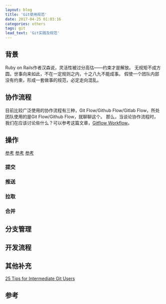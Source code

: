 ```yaml
---
layout: blog
title: 'Git使用规范'
date: 2017-04-25 01:03:16
categories: others
tags: git
lead_text: 'Git实践及规范'
---
```

## 背景
Ruby on Rails作者汉森说，灵活性被过分高估——约束才是解放。
无规矩不成方圆。世事向来如此，不在一定规则之内，十之八九不能成事。
假使一个团队内部没有约束，形成一套做事的规范，必定走向混乱。

## 协作流程
目前比较广泛使用的协作流程有三种，Git Flow/Github Flow/Gitlab Flow，所处团队使用的是Git Flow/Github Flow，就聊聊这个。
那么，当谈论协作流程时，我们在应该讨论些什么？可以参考这篇文章，[Gitflow Workflow](https://www.atlassian.com/git/tutorials/comparing-workflows/gitflow-workflow)。

## 操作
[参考](http://www.codeceo.com/article/git-standard.html)
[参考](http://developer.51cto.com/art/201512/502921.htm)
[参考](https://www.jianshu.com/p/08eef2108647)
### 提交
### 推送
### 拉取
### 合并

## 分支管理
## 开发流程
## 其他补充
[25 Tips for Intermediate Git Users](https://www.andyjeffries.co.uk/25-tips-for-intermediate-git-users/)
## 参考

